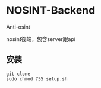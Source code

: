 # NOSINT-Backend
Anti-osint  

nosint後端，包含server跟api  

## 安裝 
```shell
git clone
sudo chmod 755 setup.sh
```
